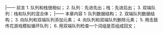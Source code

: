 |—— 前言
    1. 队列和栈很相似；
    2. 队列：先进先出；栈：先进后出；
    3. 双端队列：栈和队列的混合体；
|—— 本章内容
    1. 队列数据结构；
    2. 双端队列数据结构；
    3. 向队列和双端队列添加元素；
    4. 向队列和双端队列删除元素；
    5. 用击鼓传花游戏模拟循环队列；
    6. 用双端队列检查一个词组是否组成回文；